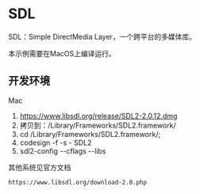 # SDL

SDL：Simple DirectMedia Layer，一个跨平台的多媒体库。

本示例需要在MacOS上编译运行。

## 开发环境


Mac

1. https://www.libsdl.org/release/SDL2-2.0.12.dmg
1. 拷贝到：/Library/Frameworks/SDL2.framework/
1. cd /Library/Frameworks/SDL2.framework/;
1. codesign -f -s - SDL2
1. sdl2-config --cflags --libs


其他系统见官方文档

    https://www.libsdl.org/download-2.0.php